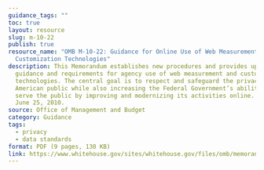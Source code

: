 ```yaml
---
guidance_tags: ""
toc: true
layout: resource
slug: m-10-22
publish: true
resource_name: "OMB M-10-22: Guidance for Online Use of Web Measurement and
  Customization Technologies"
description: This Memorandum establishes new procedures and provides updated
  guidance and requirements for agency use of web measurement and customization
  technologies. The central goal is to respect and safeguard the privacy of the
  American public while also increasing the Federal Government’s ability to
  serve the public by improving and modernizing its activities online. Dated
  June 25, 2010.
source: Office of Management and Budget
category: Guidance
tags:
  - privacy
  - data standards
format: PDF (9 pages, 130 KB)
link: https://www.whitehouse.gov/sites/whitehouse.gov/files/omb/memoranda/2010/m10-22.pdf
---
```

